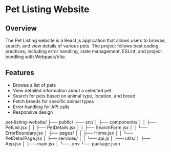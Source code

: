 # Pet Listing Website

## Overview
The Pet Listing website is a React.js application that allows users to browse, search, and view details of various pets. The project follows best coding practices, including error handling, state management, ESLint, and project bundling with Webpack/Vite.

## Features
- Browse a list of pets
- View detailed information about a selected pet
- Search for pets based on animal type, location, and breed
- Fetch breeds for specific animal types
- Error handling for API calls
- Responsive design


pet-listing-website/
├── public/
├── src/
│   ├── components/
│   │   ├── PetList.jsx
│   │   ├── PetDetails.jsx
│   │   ├── SearchForm.jsx
│   │   └── ErrorBoundary.jsx
│   ├── pages/
│   │   ├── Home.jsx
│   │   └── PetDetailPage.jsx
│   ├── services/
│   │   └── api.js
│   ├── utils/
│   ├── App.jsx
│   ├── main.jsx
│   └── .env
└── package.json
